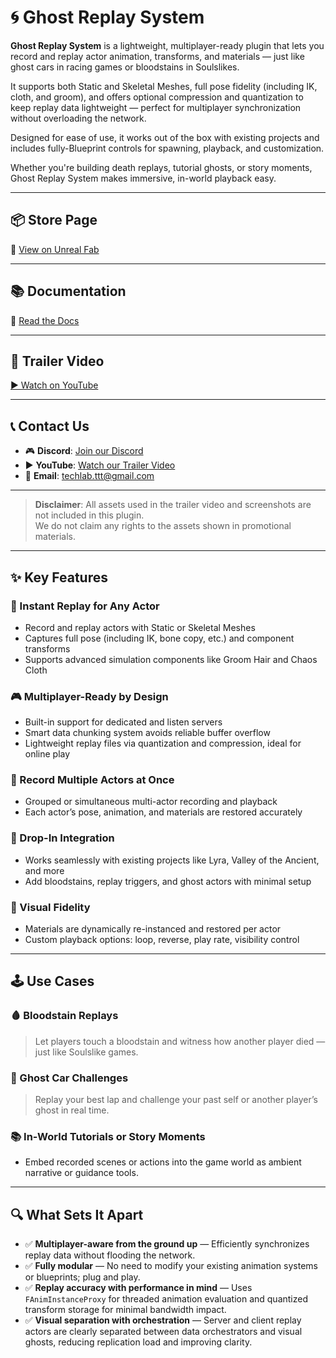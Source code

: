 # 🌀 Ghost Replay System

**Ghost Replay System** is a lightweight, multiplayer-ready plugin that lets you record and replay actor animation, transforms, and materials — just like ghost cars in racing games or bloodstains in Soulslikes.

It supports both Static and Skeletal Meshes, full pose fidelity (including IK, cloth, and groom), and offers optional compression and quantization to keep replay data lightweight — perfect for multiplayer synchronization without overloading the network.

Designed for ease of use, it works out of the box with existing projects and includes fully-Blueprint controls for spawning, playback, and customization.

Whether you're building death replays, tutorial ghosts, or story moments, Ghost Replay System makes immersive, in-world playback easy.

---

## 📦 Store Page
🔗 [View on Unreal Fab](https://www.fab.com/listings/2eb83102-6ea6-448a-a56e-64b905cc1651)

---

## 📚 Documentation
📖 [Read the Docs](https://tentotentoten.github.io/GhostReplay_Docs/)

---

## 🎥 Trailer Video
[▶ Watch on YouTube](https://www.youtube.com/watch?v=LHjubAv9SbY)

---

## 📞 Contact Us
- 🎮 **Discord**: [Join our Discord](https://discord.gg/Ab2hA5Eb9Q)
- ▶ **YouTube**: [Watch our Trailer Video](https://www.youtube.com/watch?v=LHjubAv9SbY)
- 📧 **Email**: techlab.ttt@gmail.com

---

> **Disclaimer**: All assets used in the trailer video and screenshots are not included in this plugin.  
> We do not claim any rights to the assets shown in promotional materials.

---

## ✨ Key Features

### 🎥 Instant Replay for Any Actor
- Record and replay actors with Static or Skeletal Meshes
- Captures full pose (including IK, bone copy, etc.) and component transforms
- Supports advanced simulation components like Groom Hair and Chaos Cloth

### 🎮 Multiplayer-Ready by Design
- Built-in support for dedicated and listen servers
- Smart data chunking system avoids reliable buffer overflow
- Lightweight replay files via quantization and compression, ideal for online play

### 👥 Record Multiple Actors at Once
- Grouped or simultaneous multi-actor recording and playback
- Each actor’s pose, animation, and materials are restored accurately

### 🧱 Drop-In Integration
- Works seamlessly with existing projects like Lyra, Valley of the Ancient, and more
- Add bloodstains, replay triggers, and ghost actors with minimal setup

### 🎨 Visual Fidelity
- Materials are dynamically re-instanced and restored per actor
- Custom playback options: loop, reverse, play rate, visibility control

---

## 🕹 Use Cases

### 🩸 Bloodstain Replays
> Let players touch a bloodstain and witness how another player died — just like Soulslike games.

### 🏁 Ghost Car Challenges
> Replay your best lap and challenge your past self or another player’s ghost in real time.

### 📚 In-World Tutorials or Story Moments
- Embed recorded scenes or actions into the game world as ambient narrative or guidance tools.

---

## 🔍 What Sets It Apart
- ✅ **Multiplayer-aware from the ground up** — Efficiently synchronizes replay data without flooding the network.
- ✅ **Fully modular** — No need to modify your existing animation systems or blueprints; plug and play.
- ✅ **Replay accuracy with performance in mind** — Uses `FAnimInstanceProxy` for threaded animation evaluation and quantized transform storage for minimal bandwidth impact.
- ✅ **Visual separation with orchestration** — Server and client replay actors are clearly separated between data orchestrators and visual ghosts, reducing replication load and improving clarity.

